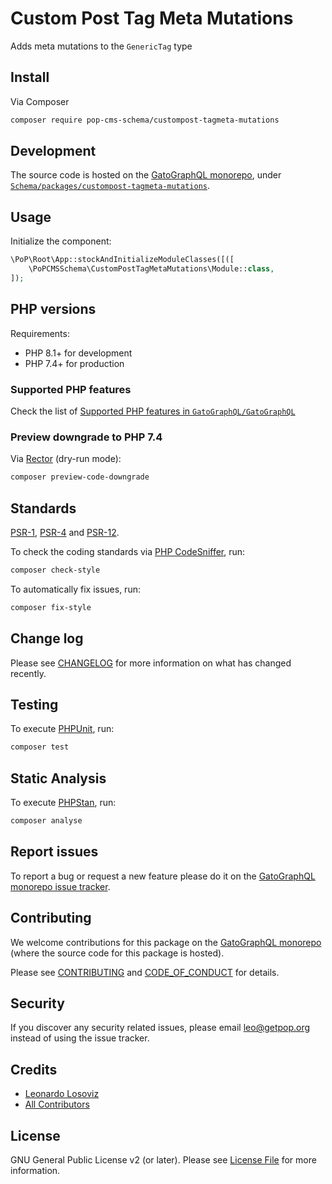 # Custom Post Tag Meta Mutations

<!--
[![Build Status][ico-travis]][link-travis]
[![Quality Score][ico-code-quality]][link-code-quality]
[![Software License][ico-license]](LICENSE.md)
[![Latest Version on Packagist][ico-version]][link-packagist]
[![Coverage Status][ico-scrutinizer]][link-scrutinizer]
[![Total Downloads][ico-downloads]][link-downloads]
-->

Adds meta mutations to the `GenericTag` type

## Install

Via Composer

``` bash
composer require pop-cms-schema/custompost-tagmeta-mutations
```

## Development

The source code is hosted on the [GatoGraphQL monorepo](https://github.com/GatoGraphQL/GatoGraphQL), under [`Schema/packages/custompost-tagmeta-mutations`](https://github.com/GatoGraphQL/GatoGraphQL/tree/master/layers/Schema/packages/custompost-tagmeta-mutations).

## Usage

Initialize the component:

``` php
\PoP\Root\App::stockAndInitializeModuleClasses([([
    \PoPCMSSchema\CustomPostTagMetaMutations\Module::class,
]);
```

## PHP versions

Requirements:

- PHP 8.1+ for development
- PHP 7.4+ for production

### Supported PHP features

Check the list of [Supported PHP features in `GatoGraphQL/GatoGraphQL`](https://github.com/GatoGraphQL/GatoGraphQL/blob/master/docs/supported-php-features.md)

### Preview downgrade to PHP 7.4

Via [Rector](https://github.com/rectorphp/rector) (dry-run mode):

```bash
composer preview-code-downgrade
```

## Standards

[PSR-1](https://www.php-fig.org/psr/psr-1), [PSR-4](https://www.php-fig.org/psr/psr-4) and [PSR-12](https://www.php-fig.org/psr/psr-12).

To check the coding standards via [PHP CodeSniffer](https://github.com/squizlabs/PHP_CodeSniffer), run:

``` bash
composer check-style
```

To automatically fix issues, run:

``` bash
composer fix-style
```

## Change log

Please see [CHANGELOG](CHANGELOG.md) for more information on what has changed recently.

## Testing

To execute [PHPUnit](https://phpunit.de/), run:

``` bash
composer test
```

## Static Analysis

To execute [PHPStan](https://github.com/phpstan/phpstan), run:

``` bash
composer analyse
```

## Report issues

To report a bug or request a new feature please do it on the [GatoGraphQL monorepo issue tracker](https://github.com/GatoGraphQL/GatoGraphQL/issues).

## Contributing

We welcome contributions for this package on the [GatoGraphQL monorepo](https://github.com/GatoGraphQL/GatoGraphQL) (where the source code for this package is hosted).

Please see [CONTRIBUTING](CONTRIBUTING.md) and [CODE_OF_CONDUCT](CODE_OF_CONDUCT.md) for details.

## Security

If you discover any security related issues, please email leo@getpop.org instead of using the issue tracker.

## Credits

- [Leonardo Losoviz][link-author]
- [All Contributors][link-contributors]

## License

GNU General Public License v2 (or later). Please see [License File](LICENSE.md) for more information.

[ico-version]: https://img.shields.io/packagist/v/pop-cms-schema/custompost-tagmeta-mutations.svg?style=flat-square
[ico-license]: https://img.shields.io/badge/license-GPLv2-brightgreen.svg?style=flat-square
[ico-travis]: https://img.shields.io/travis/pop-cms-schema/custompost-tagmeta-mutations/master.svg?style=flat-square
[ico-scrutinizer]: https://img.shields.io/scrutinizer/coverage/g/pop-cms-schema/custompost-tagmeta-mutations.svg?style=flat-square
[ico-code-quality]: https://img.shields.io/scrutinizer/g/pop-cms-schema/custompost-tagmeta-mutations.svg?style=flat-square
[ico-downloads]: https://img.shields.io/packagist/dt/pop-cms-schema/custompost-tagmeta-mutations.svg?style=flat-square

[link-packagist]: https://packagist.org/packages/pop-cms-schema/custompost-tagmeta-mutations
[link-travis]: https://travis-ci.org/pop-cms-schema/custompost-tagmeta-mutations
[link-scrutinizer]: https://scrutinizer-ci.com/g/pop-cms-schema/custompost-tagmeta-mutations/code-structure
[link-code-quality]: https://scrutinizer-ci.com/g/pop-cms-schema/custompost-tagmeta-mutations
[link-downloads]: https://packagist.org/packages/pop-cms-schema/custompost-tagmeta-mutations
[link-author]: https://github.com/leoloso
[link-contributors]: ../../../../../../contributors
